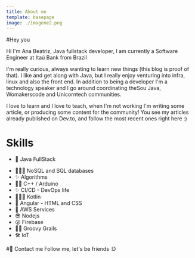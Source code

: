 ```yaml
---
title: About me
template: basepage
image: ./imageme2.png
---
```


#Hey you

Hi I'm Ana Beatriz, Java fullstack developer, I am currently a Software Engineer at Itaú Bank from Brazil

I'm really curious, always wanting to learn new things (this blog is proof of that). I like and get along with Java, but I really enjoy venturing into infra, linux and also the front end. In addition to being a developer I'm a technology speaker and I go around coordinating theSou Java, Womakerscode and Unicorntech communities.

I love to learn and I love to teach, when I'm not working I'm writing some article, or producing some content for the community! You see my articles already published on Dev.to, and follow the most recent ones right here :)

# Skills

- 🦄 Java FullStack

* 👩🏼‍💻 NoSQL and SQL databases
* ✨ Algorithms
* 💃🏿 C++ / Arduino
* ✨ CI/CD - DevOps life
* 🤸🏻‍♂️ Kotlin
* 🎇 Angular - HTML and CSS
* 🎉 AWS Services
* 😎 Nodejs
* 😮 Firebase
* 🙌🏽 Groovy Grails
* 🛠 IoT

#🍻 Contact me
Follow me, let's be friends :D
